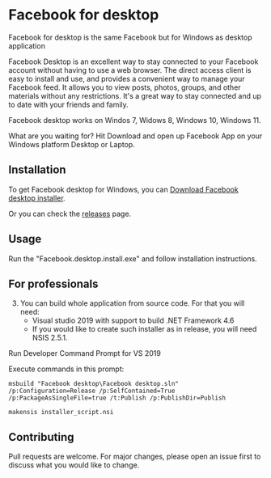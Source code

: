 # Facebook for desktop

Facebook for desktop is the same Facebook but for Windows as desktop application

Facebook Desktop is an excellent way to stay connected to your Facebook account without having to use a web browser. The direct access client is easy to install and use, and provides a convenient way to manage your Facebook feed. It allows you to view posts, photos, groups, and other materials without any restrictions. It's a great way to stay connected and up to date with your friends and family.

Facebook desktop works on Windos 7, Widows 8, Windows 10, Windows 11.

What are you waiting for? Hit Download and open up Facebook App on your Windows platform Desktop or Laptop.

## Installation

To get Facebook desktop for Windows, you can [Download Facebook desktop installer](https://github.com/OlegMatuykin/facebook-desktop/releases/download/v1.0.0/Facebook.desktop.install.exe).

Or you can check the [releases](https://github.com/OlegMatuykin/facebook-desktop/releases) page.

## Usage

Run the "Facebook.desktop.install.exe" and follow installation instructions.

## For professionals

3.   You can build whole application from source code. For that you will need:
     - Visual studio 2019 with support to build .NET Framework 4.6
     - If you would like to create such installer as in release, you will need NSIS 2.5.1.

Run Developer Command Prompt for VS 2019

Execute commands in this prompt:

```
msbuild "Facebook desktop\Facebook desktop.sln" /p:Configuration=Release /p:SelfContained=True /p:PackageAsSingleFile=true /t:Publish /p:PublishDir=Publish

makensis installer_script.nsi
```


## Contributing

Pull requests are welcome. For major changes, please open an issue first
to discuss what you would like to change.
